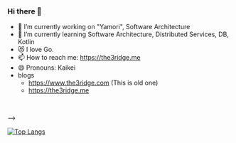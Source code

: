 ### Hi there 👋


- 🔭 I’m currently working on "Yamori", Software Architecture
- 🌱 I’m currently learning Software Architecture, Distributed Services, DB, Kotlin
- 😻 I love Go.
- 📫 How to reach me: https://the3ridge.me
- 😄 Pronouns: Kaikei
- blogs
  - https://www.the3ridge.com (This is old one)
  - https://the3ridge.me

<br>

-->

[![Top Langs](https://github-readme-stats.vercel.app/api/top-langs/?username=Kaikei-e&layout=compact&hide=javascript,html,css,scss,typescript)](https://github.com/anuraghazra/github-readme-stats)
